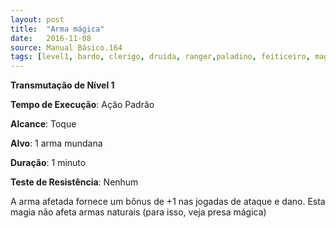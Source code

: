 ```yaml
---
layout: post
title:  "Arma mágica"
date:   2016-11-08
source: Manual Básico.164
tags: [level1, bardo, clerigo, druida, ranger,paladino, feiticeiro, mago, transmutacao]
---
```


**Transmutação de Nível 1**

**Tempo de Execução**: Ação Padrão

**Alcance**: Toque

**Alvo**: 1 arma mundana

**Duração**: 1 minuto

**Teste de Resistência**: Nenhum

A arma afetada fornece um bônus de +1 nas jogadas de ataque e dano. Esta magia não afeta armas naturais 
(para isso, veja presa mágica)
